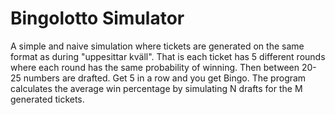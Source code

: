 # Bingolotto Simulator

A simple and naive simulation where tickets are generated on the same format as during "uppesittar kväll". That is each
ticket has 5 different rounds where each round has the same probability of winning. Then between 20-25 numbers are
drafted. Get 5 in a row and you get Bingo. The program calculates the average win percentage by simulating N drafts for
the M generated tickets.

